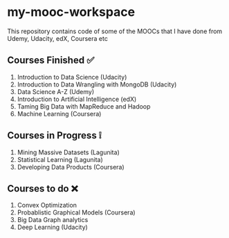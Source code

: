 # my-mooc-workspace
This repository contains code of some of the MOOCs that I have done from Udemy, Udacity, edX, Coursera etc

Courses Finished :white_check_mark:
---
1. Introduction to Data Science (Udacity)
2. Introduction to Data Wrangling with MongoDB (Udacity)
3. Data Science A-Z (Udemy)
4. Introduction to Artificial Intelligence (edX)
5. Taming Big Data with MapReduce and Hadoop
6. Machine Learning (Coursera)

Courses in Progress :grey_exclamation:
---
1. Mining Massive Datasets (Lagunita)
2. Statistical Learning (Lagunita)
3. Developing Data Products (Coursera)

Courses to do :x:
---
1. Convex Optimization
5. Probablistic Graphical Models (Coursera)
6. Big Data Graph analytics
7. Deep Learning (Udacity)




